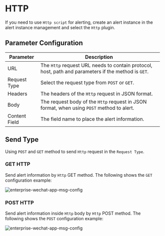 # HTTP

If you need to use `Http script` for alerting, create an alert instance in the alert instance management and select the `Http` plugin.

## Parameter Configuration

| **Parameter** | **Description** |
| --- | --- |
| URL | The `Http` request URL needs to contain protocol, host, path and parameters if the method is `GET`. |
| Request Type | Select the request type from `POST` or `GET`. |
| Headers | The headers of the `Http` request in JSON format. |
| Body | The request body of the `Http` request in JSON format, when using `POST` method to alert. |
| Content Field | The field name to place the alert information. |

## Send Type

Using `POST` and `GET` method to send `Http` request in the `Request Type`.

### GET HTTP

Send alert information by `Http` GET method.
The following shows the `GET` configuration example:

![enterprise-wechat-app-msg-config](/img/alert/http-get-example.png)

### POST HTTP

Send alert information inside `Http` body by `Http` POST method.
The following shows the `POST` configuration example:

![enterprise-wechat-app-msg-config](/img/alert/http-post-example.png)